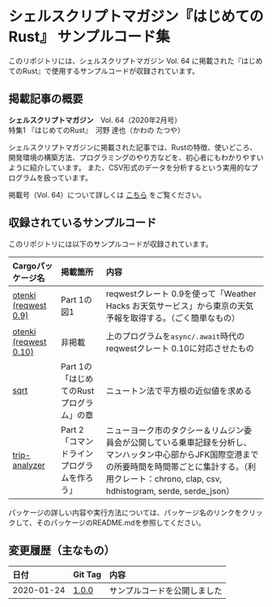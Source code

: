 # シェルスクリプトマガジン『はじめてのRust』 サンプルコード集

このリポジトリには、シェルスクリプトマガジン Vol. 64 に掲載された『はじめてのRust』で使用するサンプルコードが収録されています。

## 掲載記事の概要

**シェルスクリプトマガジン**　Vol. 64（2020年2月号）</br>
特集1 『はじめてのRust』　河野 達也（かわの たつや）

シェルスクリプトマガジンに掲載された記事では、Rustの特徴、使いどころ、開発環境の構築方法、プログラミングのやり方などを、初心者にもわかりやすいように紹介しています。
また、CSV形式のデータを分析するという実用的なプログラムを扱っています。

掲載号（Vol. 64）について詳しくは [こちら][shellmag-vol-64] をご覧ください。 

[shellmag-vol-64]: https://shell-mag.com/vol-64/

## 収録されているサンプルコード

このリポジトリには以下のサンプルコードが収録されています。

| Cargoパッケージ名 | 掲載箇所 | 内容 |
|:--|:--|:--|
| [otenki (reqwest 0.9)][otenki-req09] | Part 1の図1 | reqwestクレート 0.9を使って「Weather Hacks お天気サービス」から東京の天気予報を取得する。（ごく簡単なもの） |
| [otenki (reqwest 0.10)][otenki-req010] | 非掲載 | 上のプログラムを`async/.await`時代のreqwestクレート 0.10に対応させたもの |
| [sqrt][sqrt] | Part 1の「はじめてのRustプログラム」の章 | ニュートン法で平方根の近似値を求める |
| [trip-analyzer][trip-analyzer] | Part 2 「コマンドラインプログラムを作ろう」 | ニューヨーク市のタクシー＆リムジン委員会が公開している乗車記録を分析し、マンハッタン中心部からJFK国際空港までの所要時間を時間帯ごとに集計する。（利用クレート：chrono, clap, csv, hdhistogram, serde, serde_json） |

パッケージの詳しい内容や実行方法については、パッケージ名のリンクをクリックして、そのパッケージのREADME.mdを参照してください。

[otenki-req09]: ./otenki-req09
[otenki-req010]: ./otenki-req010
[sqrt]: ./sqrt
[trip-analyzer]: ./trip-analyzer

## 変更履歴（主なもの）

| 日付 | Git Tag | 内容 |
|:--|:--|:--|
| 2020-01-24 | [1.0.0][release-1.0.0] | サンプルコードを公開しました |

[release-1.0.0]: https://github.com/tatsuya6502/shellmag-2020-02/releases/tag/1.0.0
